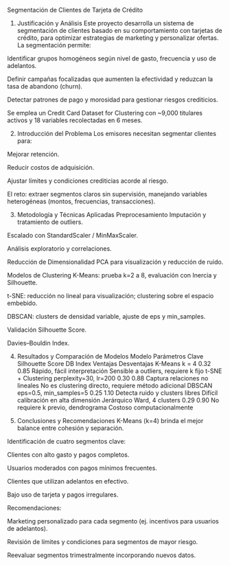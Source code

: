Segmentación de Clientes de Tarjeta de Crédito
1. Justificación y Análisis
Este proyecto desarrolla un sistema de segmentación de clientes basado en su comportamiento con tarjetas de crédito, para optimizar estrategias de marketing y personalizar ofertas. La segmentación permite:

Identificar grupos homogéneos según nivel de gasto, frecuencia y uso de adelantos.

Definir campañas focalizadas que aumenten la efectividad y reduzcan la tasa de abandono (churn).

Detectar patrones de pago y morosidad para gestionar riesgos crediticios.

Se emplea un Credit Card Dataset for Clustering con ~9,000 titulares activos y 18 variables recolectadas en 6 meses.

2. Introducción del Problema
Los emisores necesitan segmentar clientes para:

Mejorar retención.

Reducir costos de adquisición.

Ajustar límites y condiciones crediticias acorde al riesgo.

El reto: extraer segmentos claros sin supervisión, manejando variables heterogéneas (montos, frecuencias, transacciones).

3. Metodología y Técnicas Aplicadas
Preprocesamiento
Imputación y tratamiento de outliers.

Escalado con StandardScaler / MinMaxScaler.

Análisis exploratorio y correlaciones.

Reducción de Dimensionalidad
PCA para visualización y reducción de ruido.

Modelos de Clustering
K-Means: prueba k=2 a 8, evaluación con Inercia y Silhouette.

t-SNE: reducción no lineal para visualización; clustering sobre el espacio embebido.

DBSCAN: clusters de densidad variable, ajuste de eps y min_samples.

Validación
Silhouette Score.

Davies–Bouldin Index.

4. Resultados y Comparación de Modelos
Modelo	Parámetros Clave	Silhouette Score	DB Index	Ventajas	Desventajas
K-Means	k = 4	0.32	0.85	Rápido, fácil interpretación	Sensible a outliers, requiere k fijo
t-SNE + Clustering	perplexity=30, lr=200	0.30	0.88	Captura relaciones no lineales	No es clustering directo, requiere método adicional
DBSCAN	eps=0.5, min_samples=5	0.25	1.10	Detecta ruido y clusters libres	Difícil calibración en alta dimensión
Jerárquico	Ward, 4 clusters	0.29	0.90	No requiere k previo, dendrograma	Costoso computacionalmente

5. Conclusiones y Recomendaciones
K-Means (k=4) brinda el mejor balance entre cohesión y separación.

Identificación de cuatro segmentos clave:

Clientes con alto gasto y pagos completos.

Usuarios moderados con pagos mínimos frecuentes.

Clientes que utilizan adelantos en efectivo.

Bajo uso de tarjeta y pagos irregulares.

Recomendaciones:

Marketing personalizado para cada segmento (ej. incentivos para usuarios de adelantos).

Revisión de límites y condiciones para segmentos de mayor riesgo.

Reevaluar segmentos trimestralmente incorporando nuevos datos.
